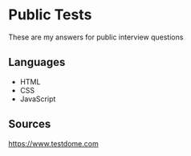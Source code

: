 # Public Tests

These are my answers for public interview questions

## Languages
* HTML
* CSS
* JavaScript

## Sources
https://www.testdome.com
